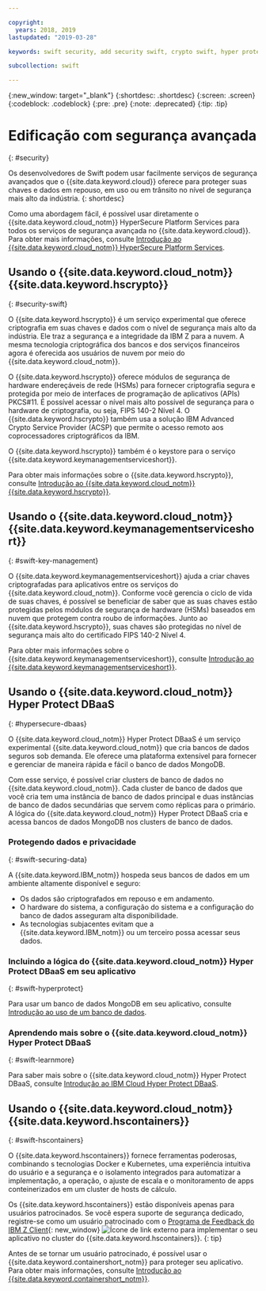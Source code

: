 ```yaml
---

copyright:
  years: 2018, 2019
lastupdated: "2019-03-28"

keywords: swift security, add security swift, crypto swift, hyper protect swift, ios hyper protect, dbaas swift, swift key management, swift advanced security

subcollection: swift

---
```


{:new_window: target="_blank"}
{:shortdesc: .shortdesc}
{:screen: .screen}
{:codeblock: .codeblock}
{:pre: .pre}
{:note: .deprecated}
{:tip: .tip} 

# Edificação com segurança avançada
{: #security}

Os desenvolvedores de Swift podem usar facilmente serviços de segurança avançados que o {{site.data.keyword.cloud}} oferece para proteger suas chaves e dados em repouso, em uso ou em trânsito no nível de segurança mais alto da indústria.
{: shortdesc}

Como uma abordagem fácil, é possível usar diretamente o {{site.data.keyword.cloud_notm}} HyperSecure Platform Services para todos os serviços de segurança avançada no {{site.data.keyword.cloud}}. Para obter mais informações, consulte [Introdução ao {{site.data.keyword.cloud_notm}} HyperSecure Platform Services](/docs/services/hypersecure-platform/index.html#getting-started-with-ibm-cloud-hyper-protect-developer-starter-kits).

## Usando o  {{site.data.keyword.cloud_notm}}  {{site.data.keyword.hscrypto}}
{: #security-swift}

O {{site.data.keyword.hscrypto}} é um serviço experimental que oferece criptografia em suas chaves e dados com o nível de segurança mais alto da indústria. Ele traz a segurança e a integridade da IBM Z para a nuvem. A mesma tecnologia criptográfica dos bancos e dos serviços financeiros agora é oferecida aos usuários de nuvem por meio do {{site.data.keyword.cloud_notm}}.

O {{site.data.keyword.hscrypto}} oferece módulos de segurança de hardware endereçáveis de rede (HSMs) para fornecer criptografia segura e protegida por meio de interfaces de programação de aplicativos (APIs) PKCS#11. É possível acessar o nível mais alto possível de segurança para o hardware de criptografia, ou seja, FIPS 140-2 Nível 4. O {{site.data.keyword.hscrypto}} também usa a solução IBM Advanced Crypto Service Provider (ACSP) que permite o acesso remoto aos coprocessadores criptográficos da IBM.

O {{site.data.keyword.hscrypto}} também é o keystore para o serviço {{site.data.keyword.keymanagementserviceshort}}.

Para obter mais informações sobre o {{site.data.keyword.hscrypto}}, consulte [Introdução ao {{site.data.keyword.cloud_notm}} {{site.data.keyword.hscrypto}}](/docs/services/hs-crypto?topic=hs-crypto-get-started#get-started).

## Usando o {{site.data.keyword.cloud_notm}} {{site.data.keyword.keymanagementserviceshort}}
{: #swift-key-management}

O {{site.data.keyword.keymanagementserviceshort}} ajuda a criar chaves criptografadas para aplicativos entre os serviços do {{site.data.keyword.cloud_notm}}. Conforme você gerencia o ciclo de vida de suas chaves, é possível se beneficiar de saber que as suas chaves estão protegidas pelos módulos de segurança de hardware (HSMs) baseados em nuvem que protegem contra roubo de informações. Junto ao {{site.data.keyword.hscrypto}}, suas chaves são protegidas no nível de segurança mais alto do certificado FIPS 140-2 Nível 4.

Para obter mais informações sobre o {{site.data.keyword.keymanagementserviceshort}}, consulte [Introdução ao {{site.data.keyword.keymanagementserviceshort}}](/docs/services/key-protect?topic=key-protect-getting-started-tutorial#getting-started-tutorial).

## Usando o  {{site.data.keyword.cloud_notm}}  Hyper Protect DBaaS
{: #hypersecure-dbaas}

O {{site.data.keyword.cloud_notm}} Hyper Protect DBaaS é um serviço experimental {{site.data.keyword.cloud_notm}} que cria bancos de dados seguros sob demanda. Ele oferece uma plataforma extensível para fornecer e gerenciar de maneira rápida e fácil o banco de dados MongoDB.

Com esse serviço, é possível criar clusters de banco de dados no {{site.data.keyword.cloud_notm}}. Cada cluster de banco de dados que você cria tem uma instância de banco de dados principal e duas instâncias de banco de dados secundárias que servem como réplicas para o primário. A lógica do {{site.data.keyword.cloud_notm}} Hyper Protect DBaaS cria e acessa bancos de dados MongoDB nos clusters de banco de dados.

### Protegendo dados e privacidade
{: #swift-securing-data}

A {{site.data.keyword.IBM_notm}} hospeda seus bancos de dados em um ambiente altamente disponível e seguro:
 * Os dados são criptografados em repouso e em andamento.
 * O hardware do sistema, a configuração do sistema e a configuração do banco de dados asseguram alta disponibilidade.
 * As tecnologias subjacentes evitam que a {{site.data.keyword.IBM_notm}} ou um terceiro possa acessar seus dados.

### Incluindo a lógica do {{site.data.keyword.cloud_notm}} Hyper Protect DBaaS em seu aplicativo
{: #swift-hyperprotect}

Para usar um banco de dados MongoDB em seu aplicativo, consulte
[Introdução ao uso de um banco de dados](/docs/swift/hypersecure_dbaas?topic=swift-create-database-cluster#creating-a-highly-available-and-secure-database).  

### Aprendendo mais sobre o  {{site.data.keyword.cloud_notm}}  Hyper Protect DBaaS
{: #swift-learnmore}

Para saber mais sobre o {{site.data.keyword.cloud_notm}} Hyper Protect DBaaS, consulte [Introdução ao IBM Cloud Hyper Protect DBaaS](/docs/services/hyper-protect-dbaas?topic=hyper-protect-dbaas-gettingstarted#gettingstarted).

## Usando o {{site.data.keyword.cloud_notm}} {{site.data.keyword.hscontainers}}
{: #swift-hscontainers}

O {{site.data.keyword.hscontainers}} fornece ferramentas poderosas, combinando s tecnologias Docker e Kubernetes, uma experiência intuitiva do usuário e a segurança e o isolamento integrados para automatizar a implementação, a operação, o ajuste de escala e o monitoramento de apps conteinerizados em um cluster de hosts de cálculo.

Os {{site.data.keyword.hscontainers}} estão disponíveis apenas para usuários patrocinados. Se você espera suporte de segurança dedicado, registre-se como um usuário patrocinado com o [Programa de Feedback do IBM Z Client](https://www-01.ibm.com/marketing/iwm/iwmdocs/web/cc/earlyprograms/zcustomer.shtml){: new_window} ![Ícone de link externo](../../icons/launch-glyph.svg "Ícone de link externo") para implementar o seu aplicativo no cluster do {{site.data.keyword.hscontainers}}.
{: tip}

Antes de se tornar um usuário patrocinado, é possível usar o {{site.data.keyword.containershort_notm}} para proteger seu aplicativo. Para obter mais informações, consulte
[Introdução ao {{site.data.keyword.containershort_notm}}](/docs/containers?topic=containers-container_index#container_index).
